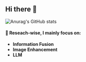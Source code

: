 ## Hi there 👋
![Anurag's GitHub stats](https://github-readme-stats.vercel.app/api?username=sucvcent&show_icons=true&theme=tokyonight)
<!--
**song-chengcheng/song-chengcheng** is a ✨ _special_ ✨ repository because its `README.md` (this file) appears on your GitHub profile.

Here are some ideas to get you started:

- 🔭 I’m currently working on ...
- 🌱 I’m currently learning ...
- 👯 I’m looking to collaborate on ...
- 🤔 I’m looking for help with ...
- 💬 Ask me about ...
- 📫 How to reach me: ...
- 😄 Pronouns: ...
- ⚡ Fun fact: ...
-->

#### 🔭 Reseach-wise, I mainly focus on:
  - **Information Fusion**
  - **Image Enhancement**
  - **LLM**
